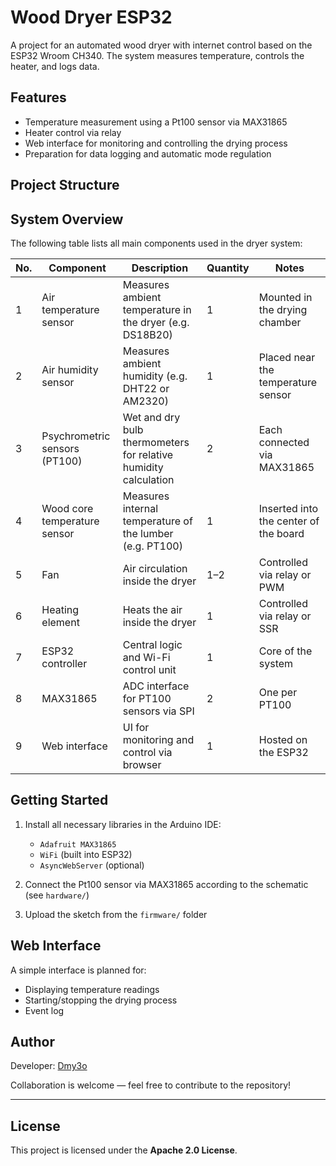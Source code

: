 # Wood Dryer ESP32

A project for an automated wood dryer with internet control based on the ESP32 Wroom CH340. The system measures temperature, controls the heater, and logs data. 

## Features

- Temperature measurement using a Pt100 sensor via MAX31865
- Heater control via relay
- Web interface for monitoring and controlling the drying process
- Preparation for data logging and automatic mode regulation

## Project Structure

## System Overview

The following table lists all main components used in the dryer system:

| No. | Component                         | Description                                                         | Quantity | Notes                                 |
|-----|-----------------------------------|---------------------------------------------------------------------|----------|----------------------------------------|
| 1   | Air temperature sensor            | Measures ambient temperature in the dryer (e.g. DS18B20)           | 1        | Mounted in the drying chamber          |
| 2   | Air humidity sensor               | Measures ambient humidity (e.g. DHT22 or AM2320)                   | 1        | Placed near the temperature sensor     |
| 3   | Psychrometric sensors (PT100)     | Wet and dry bulb thermometers for relative humidity calculation    | 2        | Each connected via MAX31865            |
| 4   | Wood core temperature sensor      | Measures internal temperature of the lumber (e.g. PT100)           | 1        | Inserted into the center of the board  |
| 5   | Fan                               | Air circulation inside the dryer                                   | 1–2      | Controlled via relay or PWM            |
| 6   | Heating element                   | Heats the air inside the dryer                                     | 1        | Controlled via relay or SSR            |
| 7   | ESP32 controller                  | Central logic and Wi-Fi control unit                               | 1        | Core of the system                     |
| 8   | MAX31865                          | ADC interface for PT100 sensors via SPI                            | 2        | One per PT100                          |
| 9   | Web interface                     | UI for monitoring and control via browser                          | 1        | Hosted on the ESP32                    |

## Getting Started

1. Install all necessary libraries in the Arduino IDE:
   - `Adafruit MAX31865`
   - `WiFi` (built into ESP32)
   - `AsyncWebServer` (optional)

2. Connect the Pt100 sensor via MAX31865 according to the schematic (see `hardware/`)

3. Upload the sketch from the `firmware/` folder

## Web Interface

A simple interface is planned for:
- Displaying temperature readings
- Starting/stopping the drying process
- Event log

## Author

Developer: [Dmy3o](https://github.com/Dmy3o)

Collaboration is welcome — feel free to contribute to the repository!

---

## License

This project is licensed under the **Apache 2.0 License**.
